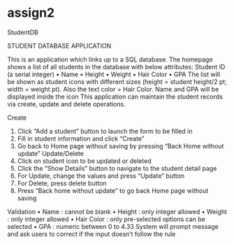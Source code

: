 # assign2
StudentDB

STUDENT DATABASE APPLICATION

This is an application which links up to a SQL database. The homepage shows a list of all students in the database with below attributes:
Student ID (a serial integer)
•	Name
•	Height
•	Weight 
•	Hair Color 
•	GPA
The list will be shown as student icons with different sizes (height = student height/2 pt; width = weight pt). Also the text color = Hair Color. Name and GPA will be displayed inside the icon
This application can maintain the student records via create, update and delete operations.

Create
1.	Click “Add a student” button to launch the form to be filled in
2.	Fill in student information and click “Create” 
3.	Go back to Home page without saving by pressing “Back Home without update”
Update/Delete
1.	Click on student icon to be updated or deleted
2.	Click the “Show Details” button to navigate to the student detail page
3.	For Update, change the values and press “Update” button
4.	For Delete, press delete button
5.	Press “Back home without update” to go back Home page without saving

Validation
•	Name : cannot be blank
•	Height : only integer allowed
•	Weight : only integer allowed
•	Hair Color : only pre-selected options can be selected
•	GPA : numeric between 0 to 4.33
System will prompt message and ask users to correct if the input doesn’t follow the rule
